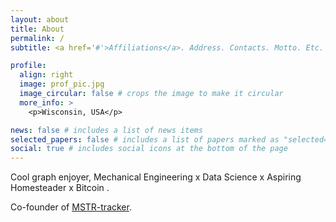 ```yaml
---
layout: about
title: About
permalink: /
subtitle: <a href='#'>Affiliations</a>. Address. Contacts. Motto. Etc.

profile:
  align: right
  image: prof_pic.jpg
  image_circular: false # crops the image to make it circular
  more_info: >
    <p>Wisconsin, USA</p>

news: false # includes a list of news items
selected_papers: false # includes a list of papers marked as "selected={true}"
social: true # includes social icons at the bottom of the page
---
```


Cool graph enjoyer, Mechanical Engineering x Data Science x Aspiring Homesteader x Bitcoin <i class="fa-brands fa-bitcoin"></i> . 

Co-founder of [MSTR-tracker](https://mstr-tracker.com). 

